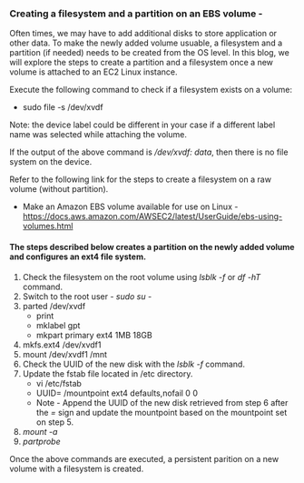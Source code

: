 ### Creating a filesystem and a partition on an EBS volume -

Often times, we may have to add additional disks to store application or other data. To make the newly added volume usuable, a filesystem and a partition (if needed) needs to be created from the OS level. In this blog, we will explore the steps to create a partition and a filesystem once a new volume is attached to an EC2 Linux instance.

Execute the following command to check if a filesystem exists on a volume:

* sudo file -s /dev/xvdf

Note: the device label could be different in your case if a different label name was selected while attaching the volume.

If the output of the above command is */dev/xvdf: data*, then there is no file system on the device.

Refer to the following link for the steps to create a filesystem on a raw volume (without partition).

* Make an Amazon EBS volume available for use on Linux - https://docs.aws.amazon.com/AWSEC2/latest/UserGuide/ebs-using-volumes.html

#### The steps described below creates a partition on the newly added volume and configures an ext4 file system.

1. Check the filesystem on the root volume using *lsblk -f* or *df -hT* command.
2. Switch to the root user - *sudo su -*
3. parted /dev/xvdf
	* print
	* mklabel gpt
	* mkpart primary ext4 1MB 18GB
4. mkfs.ext4 /dev/xvdf1
5. mount /dev/xvdf1 /mnt
6. Check the UUID of the new disk with the *lsblk -f* command.
7. Update the fstab file located in /etc directory.
	* vi /etc/fstab
	* UUID= /mountpoint			  ext4	  defaults,nofail 0 0
	* Note - Append the UUID of the new disk retrieved from step 6 after the *=* sign and update the mountpoint based on the mountpoint set on step 5.
8. *mount -a*
9. *partprobe*

Once the above commands are executed, a persistent parition on a new volume with a filesystem is created.

